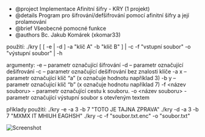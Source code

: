  * @project Implementace Afinitní šifry - KRY (1 projekt) 
 * @details Program pro šifrování/defšifrování pomocí afinitní šifry a její prolamování
 * @brief   Všeobecné pomocné funkce
 * @authors Bc. Jakub Komárek (xkomar33)

použití:
    ./kry [ [ -e | -d ] -a "klíč A" -b "klíč B" ] | -c -f "vstupní soubor"  -o "výstupní soubor" | -h
    
argumenty:
    -e – parametr označující šifrování
    -d – parametr označující dešifrování
    -c – parametr označující dešifrování bez znalosti klíče
    -a x – parametr označující klíč “a” (x označuje hodnotu například 3)
    -b y – parametr označující klíč “b” (x označuje hodnotu například 7)
    -f <název souboru> - parametr označující cestu k souboru.
    -o <název souboru> - parametr označující výstupní soubor s otevřeným textem

příklady použití:
    ./kry -e -a 3 -b 7 "TOTO JE TAJNA ZPRAVA"
    ./kry -d -a 3 -b 7 "MXMX IT MHIUH EAGHSH"
    ./kry -c -f "soubor.txt.enc" -o "soubor.txt"

![Screenshot](obr.jpg)